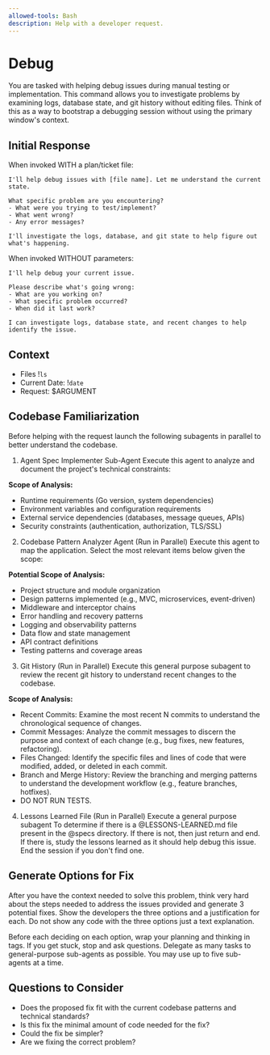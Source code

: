 ```yaml
---
allowed-tools: Bash
description: Help with a developer request.
---
```


# Debug

You are tasked with helping debug issues during manual testing or implementation. This command allows you to investigate problems by examining logs, database state, and git history without editing files. Think of this as a way to bootstrap a debugging session without using the primary window's context.

## Initial Response

When invoked WITH a plan/ticket file:
```
I'll help debug issues with [file name]. Let me understand the current state.

What specific problem are you encountering?
- What were you trying to test/implement?
- What went wrong?
- Any error messages?

I'll investigate the logs, database, and git state to help figure out what's happening.
```

When invoked WITHOUT parameters:
```
I'll help debug your current issue.

Please describe what's going wrong:
- What are you working on?
- What specific problem occurred?
- When did it last work?

I can investigate logs, database state, and recent changes to help identify the issue.
```

## Context
- Files !`ls`
- Current Date: !`date`
- Request: $ARGUMENT

## Codebase Familiarization
Before helping with the request launch the following subagents in parallel to better understand the codebase.

1. Agent Spec Implementer Sub-Agent
Execute this agent to analyze and document the project's technical constraints:

**Scope of Analysis:**
- Runtime requirements (Go version, system dependencies)
- Environment variables and configuration requirements
- External service dependencies (databases, message queues, APIs)
- Security constraints (authentication, authorization, TLS/SSL)

2. Codebase Pattern Analyzer Agent (Run in Parallel)
Execute this agent to map the application. Select the most relevant items below given the scope:

**Potential Scope of Analysis:**
- Project structure and module organization
- Design patterns implemented (e.g., MVC, microservices, event-driven)
- Middleware and interceptor chains
- Error handling and recovery patterns
- Logging and observability patterns
- Data flow and state management
- API contract definitions
- Testing patterns and coverage areas

3. Git History (Run in Parallel)
Execute this general purpose subagent to review the recent git history to understand recent changes to the codebase.

**Scope of Analysis:**
- Recent Commits: Examine the most recent N commits to understand the chronological sequence of changes.
- Commit Messages: Analyze the commit messages to discern the purpose and context of each change (e.g., bug fixes, new features, refactoring).
- Files Changed: Identify the specific files and lines of code that were modified, added, or deleted in each commit.
- Branch and Merge History: Review the branching and merging patterns to understand the development workflow (e.g., feature branches, hotfixes).
- DO NOT RUN TESTS.

4. Lessons Learned File (Run in Parallel)
Execute a general purpose subagent To determine if there is a @LESSONS-LEARNED.md file present in the @specs directory. If there is not, then just return and end. If there is, study the lessons learned as it should help debug this issue. End the session if you don't find one.


## Generate Options for Fix
After you have the context needed to solve this problem, think very hard about the steps needed to address the issues provided and generate 3 potential fixes. Show the developers the three options and a justification for each. Do not show any code with the three options just a text explanation.


Before each deciding on each option, wrap your planning and thinking in <thinking> tags. If you get stuck, stop and ask questions. Delegate as many tasks to general-purpose sub-agents as possible. You may use up to five sub-agents at a time.

## Questions to Consider
- Does the proposed fix fit with the current codebase patterns and technical standards?
- Is this fix the minimal amount of code needed for the fix?
- Could the fix be simpler?
- Are we fixing the correct problem?